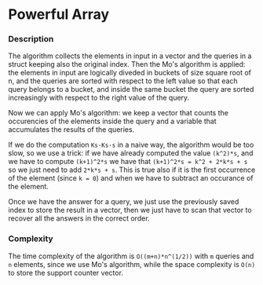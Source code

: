 # Powerful Array

### Description
The algorithm collects the elements in input in a vector and the queries in a struct keeping also the original index. Then the Mo's algorithm is applied: the elements in input are logically diveded in buckets of size square root of n, and the queries are sorted with respect to the left value so that each query belongs to a bucket, and inside the same bucket the query are sorted increasingly with respect to the right value of the query.

Now we can apply Mo's algorithm: we keep a vector that counts the occurencies of the elements inside the query and a variable that accumulates the results of the queries.

If we do the computation `Ks·Ks·s` in a naive way, the algorithm would be too slow, so we use a trick: if we have already computed the value `(k^2)*s`, and we have to compute `(k+1)^2*s` we have that `(k+1)^2*s = k^2 + 2*k*s + s` so we just need to add `2*k*s + s`. This is true also if it is the first occurrence of the element (since `k = 0`) and when we have to subtract an occurance of the element.

Once we have the answer for a query, we just use the previously saved index to store the result in a vector, then we just have to scan that vector to recover all the answers in the correct order.

### Complexity
The time complexity of the algorithm is `O((m+n)*n^(1/2))` with `m` queries and `n` elements, since we use Mo's algorithm, while the space complexity is `O(n)` to store the support counter vector.
